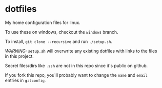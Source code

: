 dotfiles
========

My home configuration files for linux.

To use these on windows, checkout the `windows` branch.

To install, `git clone --recursive` and run `./setup.sh`.

*WARNING:* `setup.sh` will overwrite any existing dotfiles with links to the
files in this project.

Secret files/dirs like `.ssh` are not in this repo since it's public on github.

If you fork this repo, you'll probably want to change the `name` and `email`
entries in `gitconfig`.
